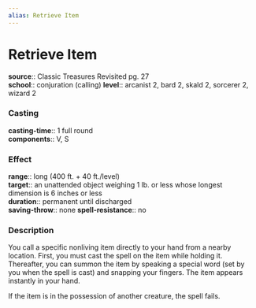 ```yaml
---
alias: Retrieve Item
---
```


# Retrieve Item 

**source**:: Classic Treasures Revisited pg. 27  
**school**:: conjuration (calling)
**level**:: arcanist 2, bard 2, skald 2, sorcerer 2, wizard 2

### Casting 

**casting-time**:: 1 full round  
**components**:: V, S

### Effect 

**range**:: long (400 ft. + 40 ft./level)  
**target**:: an unattended object weighing 1 lb. or less whose longest dimension is 6 inches or less  
**duration**:: permanent until discharged  
**saving-throw**:: none
**spell-resistance**:: no

### Description 

You call a specific nonliving item directly to your hand from a nearby location. First, you must cast the spell on the item while holding it. Thereafter, you can summon the item by speaking a special word (set by you when the spell is cast) and snapping your fingers. The item appears instantly in your hand.  
  
If the item is in the possession of another creature, the spell fails.
